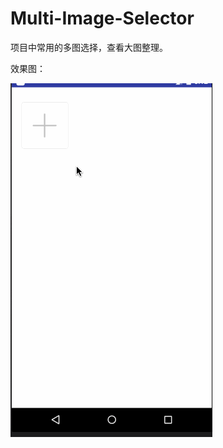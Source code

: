 # Multi-Image-Selector
项目中常用的多图选择，查看大图整理。

效果图：

![image](https://github.com/lvfaqiang/Multi-Image-Selector/blob/master/android_multi_img_select.gif)
